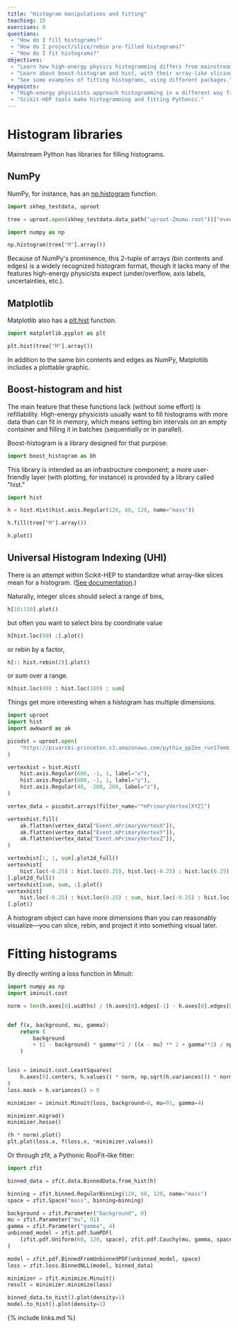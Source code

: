 ```yaml
---
title: "Histogram manipulations and fitting"
teaching: 15
exercises: 0
questions:
 - "How do I fill histograms?"
 - "How do I project/slice/rebin pre-filled histograms?"
 - "How do I fit histograms?"
objectives:
 - "Learn how high-energy physics histogramming differs from mainstream Python."
 - "Learn about boost-histogram and hist, with their array-like slicing syntax."
 - "See some examples of fitting histograms, using different packages."
keypoints:
 - "High-energy physicists approach histogramming in a different way from NumPy, Matplotlib, SciPy, etc."
 - "Scikit-HEP tools make histogramming and fitting Pythonic."
---
```


# Histogram libraries

Mainstream Python has libraries for filling histograms.

## NumPy

NumPy, for instance, has an [np.histogram](https://numpy.org/doc/stable/reference/generated/numpy.histogram.html) function.

```python
import skhep_testdata, uproot

tree = uproot.open(skhep_testdata.data_path("uproot-Zmumu.root"))["events"]

import numpy as np

np.histogram(tree["M"].array())
```

Because of NumPy's prominence, this 2-tuple of arrays (bin contents and edges) is a widely recognized histogram format, though it lacks many of the features high-energy physicists expect (under/overflow, axis labels, uncertainties, etc.).

## Matplotlib

Matplotlib also has a [plt.hist](https://matplotlib.org/stable/api/_as_gen/matplotlib.pyplot.hist.html) function.

```python
import matplotlib.pyplot as plt

plt.hist(tree["M"].array())
```

In addition to the same bin contents and edges as NumPy, Matplotlib includes a plottable graphic.

## Boost-histogram and hist

The main feature that these functions lack (without some effort) is refillability. High-energy physicists usually want to fill histograms with more data than can fit in memory, which means setting bin intervals on an empty container and filling it in batches (sequentially or in parallel).

Boost-histogram is a library designed for that purpose:

```python
import boost_histogram as bh
```

This library is intended as an infrastructure component; a more user-friendly layer (with plotting, for instance) is provided by a library called "hist."

```python
import hist

h = hist.Hist(hist.axis.Regular(120, 60, 120, name="mass"))

h.fill(tree["M"].array())

h.plot()
```

## Universal Histogram Indexing (UHI)

There is an attempt within Scikit-HEP to standardize what array-like slices mean for a histogram. ([See documentation](https://uhi.readthedocs.io/en/latest/indexing.html).)

Naturally, integer slices should select a range of bins,

```python
h[10:110].plot()
```

but often you want to select bins by coordinate value

```python
h[hist.loc(90) :].plot()
```

or rebin by a factor,

```python
h[:: hist.rebin(2)].plot()
```

or sum over a range.

```python
h[hist.loc(80) : hist.loc(100) : sum]
```

Things get more interesting when a histogram has multiple dimensions.

```python
import uproot
import hist
import awkward as ak

picodst = uproot.open(
    "https://pivarski-princeton.s3.amazonaws.com/pythia_ppZee_run17emb.picoDst.root:PicoDst"
)

vertexhist = hist.Hist(
    hist.axis.Regular(600, -1, 1, label="x"),
    hist.axis.Regular(600, -1, 1, label="y"),
    hist.axis.Regular(40, -200, 200, label="z"),
)

vertex_data = picodst.arrays(filter_name="*mPrimaryVertex[XYZ]")

vertexhist.fill(
    ak.flatten(vertex_data["Event.mPrimaryVertexX"]),
    ak.flatten(vertex_data["Event.mPrimaryVertexY"]),
    ak.flatten(vertex_data["Event.mPrimaryVertexZ"]),
)

vertexhist[:, :, sum].plot2d_full()
vertexhist[
    hist.loc(-0.25) : hist.loc(0.25), hist.loc(-0.25) : hist.loc(0.25), sum
].plot2d_full()
vertexhist[sum, sum, :].plot()
vertexhist[
    hist.loc(-0.25) : hist.loc(0.25) : sum, hist.loc(-0.25) : hist.loc(0.25) : sum, :
].plot()
```

A histogram object can have more dimensions than you can reasonably visualize—you can slice, rebin, and project it into something visual later.

# Fitting histograms

By directly writing a loss function in Minuit:

```python
import numpy as np
import iminuit.cost

norm = len(h.axes[0].widths) / (h.axes[0].edges[-1] - h.axes[0].edges[0]) / h.sum()


def f(x, background, mu, gamma):
    return (
        background
        + (1 - background) * gamma**2 / ((x - mu) ** 2 + gamma**2) / np.pi / gamma
    )


loss = iminuit.cost.LeastSquares(
    h.axes[0].centers, h.values() * norm, np.sqrt(h.variances()) * norm, f
)
loss.mask = h.variances() > 0

minimizer = iminuit.Minuit(loss, background=0, mu=91, gamma=4)

minimizer.migrad()
minimizer.hesse()

(h * norm).plot()
plt.plot(loss.x, f(loss.x, *minimizer.values))
```

Or through zfit, a Pythonic RooFit-like fitter:

```python
import zfit

binned_data = zfit.data.BinnedData.from_hist(h)

binning = zfit.binned.RegularBinning(120, 60, 120, name="mass")
space = zfit.Space("mass", binning=binning)

background = zfit.Parameter("background", 0)
mu = zfit.Parameter("mu", 91)
gamma = zfit.Parameter("gamma", 4)
unbinned_model = zfit.pdf.SumPDF(
    [zfit.pdf.Uniform(60, 120, space), zfit.pdf.Cauchy(mu, gamma, space)], [background]
)

model = zfit.pdf.BinnedFromUnbinnedPDF(unbinned_model, space)
loss = zfit.loss.BinnedNLL(model, binned_data)

minimizer = zfit.minimize.Minuit()
result = minimizer.minimize(loss)

binned_data.to_hist().plot(density=1)
model.to_hist().plot(density=1)
```

{% include links.md %}
